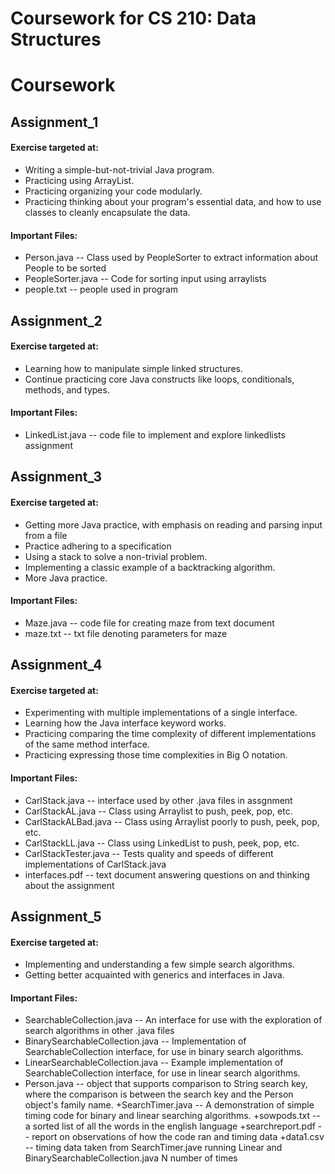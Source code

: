 # Coursework for CS 210: Data Structures

# Coursework

## Assignment_1

#### Exercise targeted at:
  + Writing a simple-but-not-trivial Java program.
  + Practicing using ArrayList.
  + Practicing organizing your code modularly.
  + Practicing thinking about your program's essential data, and how to use classes to cleanly encapsulate the data.
  
#### Important Files:
  + Person.java   -- Class used by PeopleSorter to extract information about People to be sorted 
  + PeopleSorter.java -- Code for sorting input using arraylists
  + people.txt -- people used in program
  
## Assignment_2

#### Exercise targeted at:
  + Learning how to manipulate simple linked structures.
  + Continue practicing core Java constructs like loops, conditionals, methods, and types.
  
#### Important Files:
  + LinkedList.java  -- code file to implement and explore linkedlists assignment
  
## Assignment_3

#### Exercise targeted at:
  + Getting more Java practice, with emphasis on reading and parsing input from a file
  + Practice adhering to a specification
  + Using a stack to solve a non-trivial problem.
  + Implementing a classic example of a backtracking algorithm.
  + More Java practice.
  
#### Important Files:
  + Maze.java  -- code file for creating maze from text document
  + maze.txt   -- txt file denoting parameters for maze

## Assignment_4

#### Exercise targeted at:
  + Experimenting with multiple implementations of a single interface.
  + Learning how the Java interface keyword works.
  + Practicing comparing the time complexity of different implementations of the same method interface.
  + Practicing expressing those time complexities in Big O notation.

#### Important Files:
  + CarlStack.java  --  interface used by other .java files in assgnment
  + CarlStackAL.java  -- Class using Arraylist to push, peek, pop, etc.
  + CarlStackALBad.java -- Class using Arraylist poorly to push, peek, pop, etc.
  + CarlStackLL.java  --  Class using LinkedList to push, peek, pop, etc.
  + CarlStackTester.java -- Tests quality and speeds of different implementations of CarlStack.java
  + interfaces.pdf  --  text document answering questions on and thinking about the assignment

## Assignment_5

#### Exercise targeted at:
  + Implementing and understanding a few simple search algorithms.
  + Getting better acquainted with generics and interfaces in Java.
  
#### Important Files:
  + SearchableCollection.java -- An interface for use with the exploration of search algorithms in other .java files
  + BinarySearchableCollection.java -- Implementation of SearchableCollection interface, for use in binary search algorithms.
  + LinearSearchableCollection.java -- Example implementation of SearchableCollection interface, for use in linear search algorithms.
  + Person.java -- object that supports comparison to String search key, where the comparison is between the search key and the Person object's family name.
  +SearchTimer.java  --  A demonstration of simple timing code for binary and linear searching algorithms.
  +sowpods.txt -- a sorted list of all the words in the english language
  +searchreport.pdf -- report on observations of how the code ran and timing data
  +data1.csv -- timing data taken from SearchTimer.jave running Linear and BinarySearchableCollection.java N number of times
  
  
